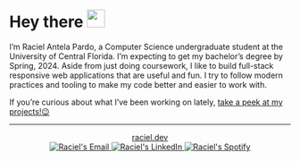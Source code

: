 <h1>Hey there <img src="https://i.imgur.com/Mi3uFtH.gif" width="32px"></h1>

<p>I’m Raciel Antela Pardo, a Computer Science undergraduate student at the University of Central Florida. I’m expecting to get my bachelor’s degree by Spring, 2024. Aside from just doing coursework, I like to build full-stack responsive web applications that are useful and fun. I try to follow modern practices and tooling to make my code better and easier to work with.</p>
<p>If you’re curious about what I’ve been working on lately, <a href="https://raciel.dev/#projects">take a peek at my projects!😉</a></p>

<hr>

<div align="center">
  <a href="https://raciel.dev">
    raciel.dev
  </a>
</div>
<div align="center">
  <a href="mailto:hi@raciel.dev">
    <img alt="Raciel's Email" src="https://img.shields.io/badge/Gmail-D14836?style=for-the-badge&logo=gmail&logoColor=white" />
  </a>
  <a href="https://www.linkedin.com/in/racielap">
    <img alt="Raciel's LinkedIn" src="https://img.shields.io/badge/linkedin-%230077B5.svg?style=for-the-badge&logo=linkedin&logoColor=white" />
  </a>
  <a href="https://open.spotify.com/user/hq4b6g53rt66krufjr2pnfqhc?si=035315f5f0d24075">
    <img alt="Raciel's Spotify" src="https://img.shields.io/badge/Spotify-1ED760?style=for-the-badge&logo=spotify&logoColor=white" />
  </a>
</div>
